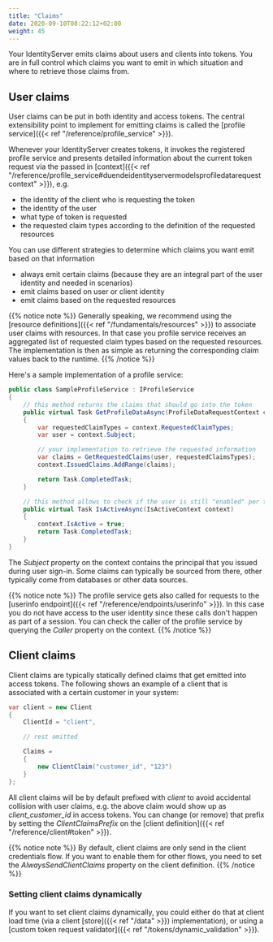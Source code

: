 ```yaml
---
title: "Claims"
date: 2020-09-10T08:22:12+02:00
weight: 45
---
```


Your IdentityServer emits claims about users and clients into tokens. You are in full control which claims you want to emit in which situation and where to retrieve those claims from.

## User claims
User claims can be put in both identity and access tokens. The central extensibility point to implement for emitting claims is called the [profile service]({{< ref "/reference/profile_service" >}}).

Whenever your IdentityServer creates tokens, it invokes the registered profile service and presents detailed information about the current token request via the passed in [context]({{< ref "/reference/profile_service#duendeidentityservermodelsprofiledatarequestcontext" >}}), e.g.

* the identity of the client who is requesting the token
* the identity of the user
* what type of token is requested
* the requested claim types according to the definition of the requested resources

You can use different strategies to determine which claims you want emit based on that information

* always emit certain claims (because they are an integral part of the user identity and needed in scenarios)
* emit claims based on user or client identity
* emit claims based on the requested resources

{{% notice note %}}
Generally speaking, we recommend using the [resource definitions]({{< ref "/fundamentals/resources" >}}) to associate user claims with resources. In that case you profile service receives an aggregated list of requested claim types based on the requested resources. The implementation is then as simple as returning the corresponding claim values back to the runtime.
{{% /notice %}}

Here's a sample implementation of a profile service:

```cs
public class SampleProfileService : IProfileService
{
    // this method returns the claims that should go into the token
    public virtual Task GetProfileDataAsync(ProfileDataRequestContext context)
    {
        var requestedClaimTypes = context.RequestedClaimTypes;
        var user = context.Subject;

        // your implementation to retrieve the requested information
        var claims = GetRequestedClaims(user, requestedClaimsTypes);
        context.IssuedClaims.AddRange(claims);

        return Task.CompletedTask;
    }

    // this method allows to check if the user is still "enabled" per token request
    public virtual Task IsActiveAsync(IsActiveContext context)
    {
        context.IsActive = true;
        return Task.CompletedTask;
    }
}
```

The *Subject* property on the context contains the principal that you issued during user sign-in. Some claims can typically be sourced from there, other typically come from databases or other data sources.

{{% notice note %}}
The profile service gets also called for requests to the [userinfo endpoint]({{< ref "/reference/endpoints/userinfo" >}}). In this case you do not have access to the user identity since these calls don't happen as part of a session. You can check the caller of the profile service by querying the *Caller* property on the context.
{{% /notice %}}

## Client claims
Client claims are typically statically defined claims that get emitted into access tokens. The following shows an example of a client that is associated with a certain customer in your system:

```cs
var client = new Client
{
    ClientId = "client",

    // rest omitted

    Claims =
    {
        new ClientClaim("customer_id", "123")
    }
};
```

All client claims will be by default prefixed with *client* to avoid accidental collision with user claims, e.g. the above claim would show up as *client_customer_id* in access tokens. You can change (or remove) that prefix by setting the *ClientClaimsPrefix* on the [client definition]({{< ref "/reference/client#token" >}}). 

{{% notice note %}}
By default, client claims are only send in the client credentials flow. If you want to enable them for other flows, you need to set the *AlwaysSendClientClaims* property on the client definition.
{{% /notice %}}

### Setting client claims dynamically
If you want to set client claims dynamically, you could either do that at client load time (via a client [store]({{< ref "/data" >}}) implementation), or using a [custom token request validator]({{< ref "/tokens/dynamic_validation" >}}).